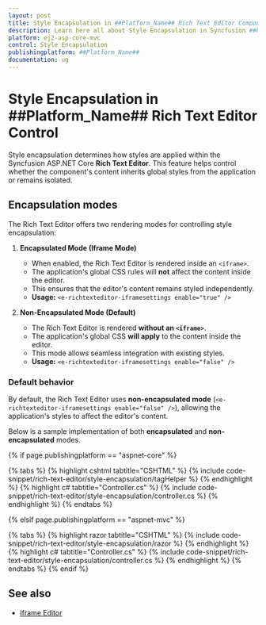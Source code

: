 ```yaml
---
layout: post
title: Style Encapsulation in ##Platform_Name## Rich Text Editor Component | Syncfusion
description: Learn here all about Style Encapsulation in Syncfusion ##Platform_Name## Rich Text Editor component of Syncfusion Essential JS 2 and more.
platform: ej2-asp-core-mvc
control: Style Encapsulation
publishingplatform: ##Platform_Name##
documentation: ug
---
```


# Style Encapsulation in ##Platform_Name## Rich Text Editor Control

Style encapsulation determines how styles are applied within the Syncfusion ASP.NET Core **Rich Text Editor**. This feature helps control whether the component's content inherits global styles from the application or remains isolated. 

## Encapsulation modes

The Rich Text Editor offers two rendering modes for controlling style encapsulation:

1. **Encapsulated Mode (Iframe Mode)**  
   - When enabled, the Rich Text Editor is rendered inside an `<iframe>`.  
   - The application's global CSS rules will **not** affect the content inside the editor.  
   - This ensures that the editor's content remains styled independently.  
   - **Usage:** `<e-richtexteditor-iframesettings enable="true" />`

2. **Non-Encapsulated Mode (Default)**  
   - The Rich Text Editor is rendered **without an `<iframe>`**.  
   - The application's global CSS **will apply** to the content inside the editor.  
   - This mode allows seamless integration with existing styles.  
   - **Usage:** `<e-richtexteditor-iframesettings enable="false" />`

### Default behavior

By default, the Rich Text Editor uses **non-encapsulated mode** (`<e-richtexteditor-iframesettings enable="false" />`), allowing the application's styles to affect the editor's content.

Below is a sample implementation of both **encapsulated** and **non-encapsulated** modes.

{% if page.publishingplatform == "aspnet-core" %}

{% tabs %}
{% highlight cshtml tabtitle="CSHTML" %}
{% include code-snippet/rich-text-editor/style-encapsulation/tagHelper %}
{% endhighlight %}
{% highlight c# tabtitle="Controller.cs" %}
{% include code-snippet/rich-text-editor/style-encapsulation/controller.cs %}
{% endhighlight %}
{% endtabs %}

{% elsif page.publishingplatform == "aspnet-mvc" %}

{% tabs %}
{% highlight razor tabtitle="CSHTML" %}
{% include code-snippet/rich-text-editor/style-encapsulation/razor %}
{% endhighlight %}
{% highlight c# tabtitle="Controller.cs" %}
{% include code-snippet/rich-text-editor/style-encapsulation/controller.cs %}
{% endhighlight %}
{% endtabs %}
{% endif %}

## See also

* [Iframe Editor](./iframe)